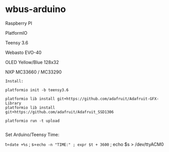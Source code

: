 # wbus-arduino

Raspberry PI

PlatformIO

Teensy 3.6

Webasto EVO-40

OLED Yellow/Blue 128x32

NXP MC33660 / MC33290


```
Install:

platformio init -b teensy3.6

platformio lib install git+https://github.com/adafruit/Adafruit-GFX-Library
platformio lib install git+https://github.com/adafruit/Adafruit_SSD1306

platformio run -t upload


```
Set Arduino/Teensy Time:

t=`date +%s` ; s=`echo -n "TIME:" ; expr $t + 3600` ; echo $s > /dev/ttyACM0

